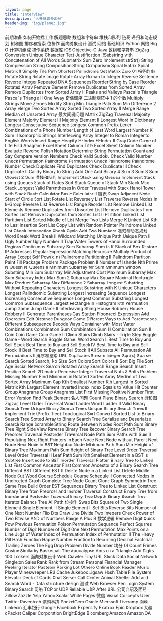 ```yaml
---
layout: page
title: "Interview"
description: "人丑就该多读书"
header-img: "img/plane2.jpg"
---
```


前期准备
如何开始找工作
解题思路
数组和字符串
堆栈和队列
链表
递归和动态规划
树和图
排序和搜索
位操作
面向对象设计
测试
网络
基础知识
Python
网络
Big O
计算机组成
操作系统
数据库
iOS
Objective-C
Java
数组和字符串
ZigZag Conversion
Unique Character
Text Justification
!!Substring with Concatenation of All Words
Submatrix Sum Zero
Implement strStr()
String Compression
String Composition
String Comparison
Spiral Matrix
Spiral Matrix II
Simplify File Path
Shortest Palindrome
Set Matrix Zero
01 相等的串
Rotate String
Rotate Image
Rotate Array
Roman to Integer
Reverse Sentence
Reverse Integer
Repeated DNA Sequences
Reorder String by Case
Reorder Rotated Array
Remove Element
Remove Duplicates from Sorted Array
Remove Duplicates from Sorted Array II
Peaks and Valleys
Pascal's Triangle
Pascal's Triangle II
One Away
奇偶调序
二进制矩阵中 1 的个数
Multiply Strings
Move Zeroes
Modify String
Min Triangle Path Sum
Min Difference 2 Array
Merge Two Sorted Array
Sorted Two Sorted Array II
Merge Range
Median of Unsorted Array
最大间隔问题
Matrix ZigZag Traversal
Majority Element
Majority Element III
Majority Element II
Longest Word in Dictionary
Longest Consecutive Sequence
Longest Common Prefix
Letter Combinations of a Phone Number
Length of Last Word
Largest Number
K Sum II
Isomorphic Strings
Interleaving Array
Integer to Roman
Integer to English Words
Insert Range
Heapify
H-Index
H-Index II
Gray Code
Game of Life
Find Anagram
Excel Sheet Column Title
Excel Sheet Column Number
Evaluate Reverse Polish Notation
Determine String Permutation
Count and Say
Compare Version Numbers
Check Valid Sudoku
Check Valid Number
Check Permutation
Palindrome Permutation
Check Palindrome
Palindrome Number
Check Duplicate
Find Duplicates
Check Duplicate III
Check Duplicate II
Candy
Binary to String
Add One
Add Binary
4 Sum
3 Sum
3 Sum Closest
2 Sum
堆栈和队列
Implement Stack using Queues
Implement Stack using Queues
Stack of Plates
Sort Stack
Queue of Stack
Min Stack
Max Stack
Longest Valid Parentheses
In Order Travesal with Stack
Hanoi Tower with Stack
Basic Calculator
Basic Calculator II
链表
Swap Adjacent Node
Start of Circle
Sort List
Rotate List
Reversely List Traverse
Reverse Nodes in k-Group
Reverse List
Reverse List Range
Reorder List
Remove Linked List Elements
Remove Duplicates from Unsorted List
Remove Duplicates from Sorted List
Remove Duplicates from Sorted List II
Partition Linked List
Partitiom List Sorted
Middle of List
Merge Two Lists
Merge K Linked List
Kth to Last
Insertion Sort List
Copy List with Random Pointer
Palindrome Linked List
Check Intersection
Check Cycle
Add Two Numbers
递归和动态规划
Word Break
Word Break II
Wildcard Matching
Unique Path
Unique Path II
Ugly Number
Ugly Number II
Trap Water
Towers of Hanoi
Surrounded Regions
Continuous Subarray Sum
Subarray Sum to K
Stack of Box
Restore IP Addresses
Regular Expression Matching
Recursive Multiply
Product of Array Except Self
Pow(x, n)
Palindrome Partitioning II
Palindrom Partition
Paint Fill
Package Problem
Package Problem II
Number of Islande
Nth Prime
N Queen
N-Queens II
Minimum Subarray for Sum
Minimum Window Substring
Min Sum Subarray
Min Adjustment Cost
Maximum Subarray
Max Sum Subarray Index
Max Sum 2 Subarray
Max Square
Maximal Rectangle
Max Product Subarray
Max Difference 2 Subarray
Longest Substring Without Repeating Characters
Longest Substring with K Unique Characters
Longest Palindromic Substring
Longest Increasing Sequence
Longest Increasing Consecutive Sequence
Longest Common Substring
Longest Common Subsequence
Largest Rectangle in Histogram
Kth Permuation
Jump Game
Jump Game II
Interleaving String
House Robbery
House Robbery II
Generate Parentheses
Gas Station
Fibonacci
Expression Add Operators
Edit Distance
Dungeon Game
Different Ways to Add Parentheses
Different Subsequence
Decode Ways
Container with Most Water
Combinations
Combination Sum
Combination Sum III
Combination Sum II
Coin
Coin Game
Coin Game II
Climb Stairs
Climb Stairs - Triple Step
Boggle Game - Word Search
Boggle Game: Word Search II
Best Time to Buy and Sell Stock
Best Time to Buy and Sell Stock IV
Best Time to Buy and Sell Stock III
Best Time to Buy and Sell Stock II
All Subsets
All Permutation
All Permutations II
排序和搜索
URL Duplicates
Stream Integer
Sqrt(x)
Sparse Search
Sorted Search, No Size
Sort Colors
Sort Colors II
Sort Big File
Sort Age
Social Network
Search Rotated Array
Search Range
Search Insert Position
Search 2D matrix
Recursive Integer Traversal
Nuts & Bolts Problem
Missing Number
Find Minimum in Rotated Sorted Array
Median of Two Sorted Array
Maximum Gap
Kth Smallest Number
Kth Largest in Sorted Matrix
Kth Largest Element
Inverted Index
Index Equals to Value
Hit Counter
Group Anagrams
Group Anagrams List
First Missing Positive Number
First Error Version
Find Peak Element
名人问题
Count Plane
Binary Search
树和图
Zigzag Level Order Traversal
Word Ladder
Word Ladder II
Valid Binary Search Tree
Unique Binary Search Trees
Unique Binary Search Trees II
Implement Trie (Prefix Tree)
Topological Sort
Convert Sorted List to Binary Search Tree
Sorted Array to Binary Search Tree
Serialize and Deserialize
Search Range
Scramble String
Route Between Nodes
Root Path Sum
Binary Tree Right Side View
Reverse Binary Tree
Recover Binary Search Tree
Preorder Traversal
Postorder Traversal
Node Path Sum
Paths with Sum II
Populating Next Right Pointers in Each Node
Next Node without Parent
Next Node
Next Node in BST
Neighbor Node
Minimum Path Sum
Min Height of Binary Tree
Maximum Path Sum
Height of Binary Tree
Level Order Traversal
Level Order Traversal II
Leaf Path Sum
Kth Smallest Element in a BST
Is Subtree
Insert node to BST
Inorder Traversal
Flatten Binary Tree to Linked List
First Common Ancestor
First Common Ancestor of a Binary Search Tree
Different BST
Different BST II
Delete Node in a Linked List
Delete Middle Node
Cut Wood
Course Schedule
Course Schedule II
Connected Nodes in Undirected Graph
Complete Tree Node Count
Clone Graph
Symmetric Tree
Same Tree
Build Order
BST Sequences
Binary Tree to Linked List
Construct Binary Tree from Preorder and Inorder Traversal
Construct Binary Tree from Inorder and Postorder Traversal
Binary Tree Depth
Binary Search Tree Iterator
Balance Tree
All Path
位操作
Swap Bits
Square of Two
Single Element
Single Element III
Single Element II
Set Bits
Reverse Bits
Number of One
Next Number
Flip Bits
Draw Line
Divide Two Integers
Check Power of Two
Bitwise AND of Numbers Range
A Plus B
数学逻辑
Remove Digit
Quick Pow
Previous Permuation
Poison
Permutation Sequence
Perfect Squares
Number of Digit
Number of Digit One
Next Permutation
Max Points on a Line
Jugs of Water
Index of Permuation
Index of Permutation II
The Heavy Pill
Hash Function
Happy Number
Fraction to Recurring Decimal
Factorial Trailing Zeroes
The Egg Drop Problem
Divide Number
均分 01
Count Primes
Cosine Similarity
Basketball
The Apocalypse
Ants on a Triangle
Add Digits
100 Lockers
面向对象设计
Web Crawler
Tiny URL
Stock Data
Social Network
Singleton
Sales Rank
Rank from Stream
Personal Financial Manager
Peeking Iterator
Pastebin
Parking Lot
Othello
Online Book Reader
Music Player
Minesweeper
LRU Cache
Jukebox
Jigsaw
Hash Table
File System
Elevator
Deck of Cards
Chat Server
Call Center
Animal Shelter
Add and Search Word - Data structure design
测试
Web Browser
Pen
Login System
Binary Search
网络
TCP or UDP
Reliable UDP
After URL
公司介绍及面经
Zillow
Zazzle
Yelp
Yahoo
Xcalar
White Pages
微信
Visual Concepts
Uber
Twitter
Raventech 渡鸦科技
PocketGem
Oracle
Microsoft
Liveramp 面经
Linkedin
汇丰银行
Google
Facebook
Expensify
Exablox
Epic
Dropbox
大疆
cPacket
Caliper Corporation
BrightEdge
Bloomberg
Amazon
Amazon OA

